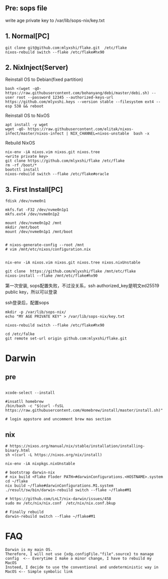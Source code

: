 ## Pre: sops file
write age private key to /var/lib/sops-nix/key.txt

## 1. Normal[PC]
```
git clone git@github.com:mlyxshi/flake.git  /etc/flake
nixos-rebuild switch --flake /etc/flake#hx90
```

## 2. NixInject(Server)

Reinstall OS to Debian(fixed partition)
```
bash <(wget -qO- https://raw.githubusercontent.com/bohanyang/debi/master/debi.sh) --user root --password 12345 --authorized-keys-url https://github.com/mlyxshi.keys --version stable --filesystem ext4 --esp 538 && reboot
```

Reinstall OS to NixOS
```
apt install -y wget 
wget -qO- https://raw.githubusercontent.com/elitak/nixos-infect/master/nixos-infect | NIX_CHANNEL=nixos-unstable  bash -x
```

Rebuild NixOS
```
nix-env -iA nixos.vim nixos.git nixos.tree
<write private key>
git clone https://github.com/mlyxshi/flake /etc/flake
rm -rf /boot/*
bootctl install
nixos-rebuild switch --flake /etc/flake#oracle
```

## 3. First Install[PC]
```
fdisk /dev/nvme0n1

mkfs.fat -F32 /dev/nvme0n1p1
mkfs.ext4 /dev/nvme0n1p2

mount /dev/nvme0n1p2 /mnt
mkdir /mnt/boot
mount /dev/nvme0n1p1 /mnt/boot

 
# nixos-generate-config --root /mnt
# vim /mnt/etc/nixos/configuration.nix 


nix-env -iA nixos.vim nixos.git nixos.tree nixos.nixUnstable

git clone  https://github.com/mlyxshi/flake /mnt/etc/flake 
nixos-install --flake /mnt/etc/flake#hx90
```

第一次安装, sops配置失败，不过没关系，ssh authorized_key是明文ed25519 public key，所以可以登录

ssh登录后，配置sops

```
mkdir -p /var/lib/sops-nix/
echo "MY AGE PRIVATE KEY" > /var/lib/sops-nix/key.txt
```

```
nixos-rebuild switch --flake /etc/flake#hx90

cd /etc/falke
git remote set-url origin github.com:mlyxshi/flake.git
```


# Darwin
## pre
```

xcode-select --install

#insatll homebrew
/bin/bash -c "$(curl -fsSL https://raw.githubusercontent.com/Homebrew/install/master/install.sh)"

# login appstore and uncomment brew mas section
```

## nix
```
# https://nixos.org/manual/nix/stable/installation/installing-binary.html
sh <(curl -L https://nixos.org/nix/install)

nix-env -iA nixpkgs.nixUnstable

# bootstrap darwin-nix
# nix build <Flake Floder PATH>#darwinConfigurations.<HOSTNAME>.system
cd ~/flake
nix build ~/flake#darwinConfigurations.M1.system
./result/sw/bin/darwin-rebuild switch --flake ~/flake#M1

# https://github.com/LnL7/nix-darwin/issues/458
sudo mv /etc/nix/nix.conf  /etc/nix/nix.conf.bkup 

# Finally rebuild
darwin-rebuild switch --flake ~/flake#M1
```


# FAQ
```
Darwin is my main OS. 
Therefore, I will not use {xdg.configFile."file".source} to manage config  <-- Everytime I make a minor change, I have to rebuild my MacOS
Insteed, I decide to use the conventional and undeterministic way in MacOS <-- Simple symbolic link
```
